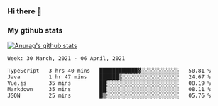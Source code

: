 ### Hi there 👋

### My gtihub stats

[![Anurag's github stats](https://github-readme-stats.vercel.app/api?username=gaozhidong)](https://github.com/gaozhidong/github-readme-stats)

<!--START_SECTION:waka-->
```text
Week: 30 March, 2021 - 06 April, 2021

TypeScript   3 hrs 40 mins   ████████████▓░░░░░░░░░░░░   50.81 % 
Java         1 hr 47 mins    ██████▒░░░░░░░░░░░░░░░░░░   24.67 % 
Vue.js       35 mins         ██░░░░░░░░░░░░░░░░░░░░░░░   08.19 % 
Markdown     35 mins         ██░░░░░░░░░░░░░░░░░░░░░░░   08.11 % 
JSON         25 mins         █▒░░░░░░░░░░░░░░░░░░░░░░░   05.76 % 
```
<!--END_SECTION:waka-->